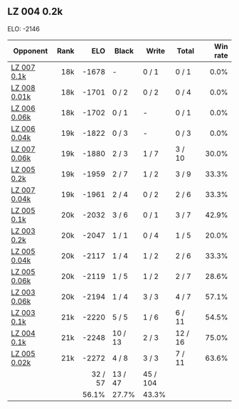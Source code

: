 ## LZ 004 0.2k ##

ELO: -2146

Opponent | Rank | ELO | Black | Write | Total | Win rate
---------|-----:|----:|-------|-------|-------|-------:
[LZ 007 0.1k](LZ%20007%200.1k.md) | 18k | -1678 | - | 0 / 1 | 0 / 1 | 0.0%
[LZ 008 0.01k](LZ%20008%200.01k.md) | 18k | -1701 | 0 / 2 | 0 / 2 | 0 / 4 | 0.0%
[LZ 006 0.06k](LZ%20006%200.06k.md) | 18k | -1702 | 0 / 1 | - | 0 / 1 | 0.0%
[LZ 006 0.04k](LZ%20006%200.04k.md) | 19k | -1822 | 0 / 3 | - | 0 / 3 | 0.0%
[LZ 007 0.06k](LZ%20007%200.06k.md) | 19k | -1880 | 2 / 3 | 1 / 7 | 3 / 10 | 30.0%
[LZ 005 0.2k](LZ%20005%200.2k.md) | 19k | -1959 | 2 / 7 | 1 / 2 | 3 / 9 | 33.3%
[LZ 007 0.04k](LZ%20007%200.04k.md) | 19k | -1961 | 2 / 4 | 0 / 2 | 2 / 6 | 33.3%
[LZ 005 0.1k](LZ%20005%200.1k.md) | 20k | -2032 | 3 / 6 | 0 / 1 | 3 / 7 | 42.9%
[LZ 003 0.2k](LZ%20003%200.2k.md) | 20k | -2047 | 1 / 1 | 0 / 4 | 1 / 5 | 20.0%
[LZ 005 0.04k](LZ%20005%200.04k.md) | 20k | -2117 | 1 / 4 | 1 / 2 | 2 / 6 | 33.3%
[LZ 005 0.06k](LZ%20005%200.06k.md) | 20k | -2119 | 1 / 5 | 1 / 2 | 2 / 7 | 28.6%
[LZ 003 0.06k](LZ%20003%200.06k.md) | 20k | -2194 | 1 / 4 | 3 / 3 | 4 / 7 | 57.1%
[LZ 003 0.1k](LZ%20003%200.1k.md) | 21k | -2220 | 5 / 5 | 1 / 6 | 6 / 11 | 54.5%
[LZ 004 0.1k](LZ%20004%200.1k.md) | 21k | -2248 | 10 / 13 | 2 / 3 | 12 / 16 | 75.0%
[LZ 005 0.02k](LZ%20005%200.02k.md) | 21k | -2272 | 4 / 8 | 3 / 3 | 7 / 11 | 63.6%
 | | | 32 / 57 | 13 / 47 | 45 / 104 | 
 | | | 56.1% | 27.7% | 43.3% | 
